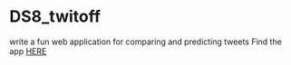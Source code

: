 # DS8_twitoff
write a fun web application for comparing and predicting tweets
Find the app [HERE](http://nckflannery-twitoff-ds8.herokuapp.com/ "NickF")
